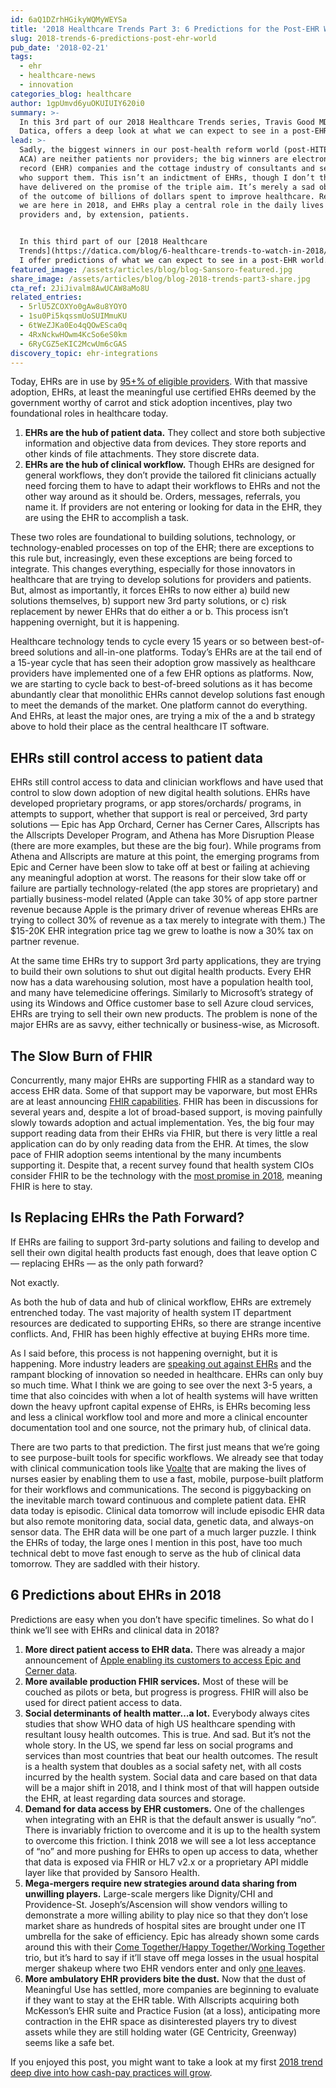 ```yaml
---
id: 6aQ1DZrhHGikyWQMyWEYSa
title: '2018 Healthcare Trends Part 3: 6 Predictions for the Post-EHR World'
slug: 2018-trends-6-predictions-post-ehr-world
pub_date: '2018-02-21'
tags:
  - ehr
  - healthcare-news
  - innovation
categories_blog: healthcare
author: 1gpUmvd6yuOKUIUIY620i0
summary: >-
  In this 3rd part of our 2018 Healthcare Trends series, Travis Good MD, CEO of
  Datica, offers a deep look at what we can expect to see in a post-EHR world. 
lead: >-
  Sadly, the biggest winners in our post-health reform world (post-HITECH and
  ACA) are neither patients nor providers; the big winners are electronic health
  record (EHR) companies and the cottage industry of consultants and services
  who support them. This isn’t an indictment of EHRs, though I don’t think EHRs
  have delivered on the promise of the triple aim. It’s merely a sad observation
  of the outcome of billions of dollars spent to improve healthcare. Regardless,
  we are here in 2018, and EHRs play a central role in the daily lives of
  providers and, by extension, patients.


  In this third part of our [2018 Healthcare
  Trends](https://datica.com/blog/6-healthcare-trends-to-watch-in-2018/) series,
  I offer predictions of what we can expect to see in a post-EHR world. 
featured_image: /assets/articles/blog/blog-Sansoro-featured.jpg
share_image: /assets/articles/blog/blog-2018-trends-part3-share.jpg
cta_ref: 2JiJivalm8AwUCAW8aMo8U
related_entries:
  - 5rlU5ZCOXYo0gAw8u8YOYO
  - 1su0Pi5kqssmUoSUIMmuKU
  - 6tWeZJKa0Eo4qQOwESca0q
  - 4RxNckwHOwm4KcSo6eS0km
  - 6RyCGZ5eKIC2McwUm6cGAS
discovery_topic: ehr-integrations
---
```


Today, EHRs are in use by [95+% of eligible providers](https://dashboard.healthit.gov/quickstats/pages/FIG-Hospital-Progress-to-Meaningful-Use-by-size-practice-setting-area-type.php). With that massive adoption, EHRs, at least the meaningful use certified EHRs deemed by the government worthy of carrot and stick adoption incentives, play two foundational roles in healthcare today.

1. **EHRs are the hub of patient data.** They collect and store both subjective information and objective data from devices. They store reports and other kinds of file attachments. They store discrete data.
2. **EHRs are the hub of clinical workflow.** Though EHRs are designed for general workflows, they don’t provide the tailored fit clinicians actually need forcing them to have to adapt their workflows to EHRs and not the other way around as it should be. Orders, messages, referrals, you name it. If providers are not entering or looking for data in the EHR, they are using the EHR to accomplish a task.

These two roles are foundational to building solutions, technology, or technology-enabled processes on top of the EHR; there are exceptions to this rule but, increasingly, even these exceptions are being forced to integrate. This changes everything, especially for those innovators in healthcare that are trying to develop solutions for providers and patients. But, almost as importantly, it forces EHRs to now either a) build new solutions themselves, b) support new 3rd party solutions, or c) risk replacement by newer EHRs that do either a or b. This process isn’t happening overnight, but it is happening.

Healthcare technology tends to cycle every 15 years or so between best-of-breed solutions and all-in-one platforms. Today’s EHRs are at the tail end of a 15-year cycle that has seen their adoption grow massively as healthcare providers have implemented one of a few EHR options as platforms. Now, we are starting to cycle back to best-of-breed solutions as it has become abundantly clear that monolithic EHRs cannot develop solutions fast enough to meet the demands of the market. One platform cannot do everything. And EHRs, at least the major ones, are trying a mix of the a and b strategy above to hold their place as the central healthcare IT software.

## EHRs still control access to patient data

EHRs still control access to data and clinician workflows and have used that control to slow down adoption of new digital health solutions. EHRs have developed proprietary programs, or app stores/orchards/ programs, in attempts to support, whether that support is real or perceived, 3rd party solutions — Epic has App Orchard, Cerner has Cerner Cares, Allscripts has the Allscripts Developer Program, and Athena has More Disruption Please (there are more examples, but these are the big four). While programs from Athena and Allscripts are mature at this point, the emerging programs from Epic and Cerner have been slow to take off at best or failing at achieving any meaningful adoption at worst. The reasons for their slow take off or failure are partially technology-related (the app stores are proprietary) and partially business-model related (Apple can take 30% of app store partner revenue because Apple is the primary driver of revenue whereas EHRs are trying to collect 30% of revenue as a tax merely to integrate with them.) The $15-20K EHR integration price tag we grew to loathe is now a 30% tax on partner revenue.

At the same time EHRs try to support 3rd party applications, they are trying to build their own solutions to shut out digital health products. Every EHR now has a data warehousing solution, most have a population health tool, and many have telemedicine offerings. Similarly to Microsoft’s strategy of using its Windows and Office customer base to sell Azure cloud services, EHRs are trying to sell their own new products. The problem is none of the major EHRs are as savvy, either technically or business-wise, as Microsoft.

## The Slow Burn of FHIR

Concurrently, many major EHRs are supporting FHIR as a standard way to access EHR data. Some of that support may be vaporware, but most EHRs are at least announcing [FHIR capabilities](https://datica.com/guide/fhir/). FHIR has been in discussions for several years and, despite a lot of broad-based support, is moving painfully slowly towards adoption and actual implementation. Yes, the big four may support reading data from their EHRs via FHIR, but there is very little a real application can do by only reading data from the EHR. At times, the slow pace of FHIR adoption seems intentional by the many incumbents supporting it. Despite that, a recent survey found that health system CIOs consider FHIR to be the technology with the [most promise in 2018](https://www.healthcare-informatics.com/news-item/interoperability/cios-see-fhir-potential-game-changer-and-blockchain-overhyped-survey), meaning FHIR is here to stay.

## Is Replacing EHRs the Path Forward?

If EHRs are failing to support 3rd-party solutions and failing to develop and sell their own digital health products fast enough, does that leave option C — replacing EHRs — as the only path forward? 

Not exactly. 

As both the hub of data and hub of clinical workflow, EHRs are extremely entrenched today. The vast majority of health system IT department resources are dedicated to supporting EHRs, so there are strange incentive conflicts. And, FHIR has been highly effective at buying EHRs more time.

As I said before, this process is not happening overnight, but it is happening. More industry leaders are [speaking out against EHRs](http://www.modernhealthcare.com/article/20180122/NEWS/180129979) and the rampant blocking of innovation so needed in healthcare. EHRs can only buy so much time. What I think we are going to see over the next 3-5 years, a time that also coincides with when a lot of health systems will have written down the heavy upfront capital expense of EHRs, is EHRs becoming less and less a clinical workflow tool and more and more a clinical encounter documentation tool and one source, not the primary hub, of clinical data.

There are two parts to that prediction. The first just means that we’re going to see purpose-built tools for specific workflows. We already see that today with clinical communication tools like [Voalte](http://www.voalte.com/) that are making the lives of nurses easier by enabling them to use a fast, mobile, purpose-built platform for their workflows and communications. The second is piggybacking on the inevitable march toward continuous and complete patient data. EHR data today is episodic. Clinical data tomorrow will include episodic EHR data but also remote monitoring data, social data, genetic data, and always-on sensor data. The EHR data will be one part of a much larger puzzle. I think the EHRs of today, the large ones I mention in this post, have too much technical debt to move fast enough to serve as the hub of clinical data tomorrow. They are saddled with their history.

## 6 Predictions about EHRs in 2018

Predictions are easy when you don’t have specific timelines. So what do I think we’ll see with EHRs and clinical data in 2018?

1. **More direct patient access to EHR data.** There was already a major announcement of [Apple enabling its customers to access Epic and Cerner data](https://www.healthdatamanagement.com/news/apple-health-app-effort-to-engage-consumers-by-sharing-ehr-info).
2. **More available production FHIR services.** Most of these will be couched as pilots or beta, but progress is progress. FHIR will also be used for direct patient access to data.
3. **Social determinants of health matter…a lot.** Everybody always cites studies that show WHO data of high US healthcare spending with resultant lousy health outcomes. This is true. And sad. But it’s not the whole story. In the US, we spend far less on social programs and services than most countries that beat our health outcomes. The result is a health system that doubles as a social safety net, with all costs incurred by the health system. Social data and care based on that data will be a major shift in 2018, and I think most of that will happen outside the EHR, at least regarding data sources and storage.
4. **Demand for data access by EHR customers.** One of the challenges when integrating with an EHR is that the default answer is usually “no”. There is invariably friction to overcome and it is up to the health system to overcome this friction. I think 2018 we will see a lot less acceptance of “no” and more pushing for EHRs to open up access to data, whether that data is exposed via FHIR or HL7 v2.x or a proprietary API middle layer like that provided by Sansoro Health.
5. **Mega-mergers require new strategies around data sharing from unwilling players.** Large-scale mergers like Dignity/CHI and Providence-St. Joseph’s/Ascension will show vendors willing to demonstrate a more willing ability to play nice so that they don’t lose market share as hundreds of hospital sites are brought under one IT umbrella for the sake of efficiency. Epic has already shown some cards around this with their [Come Together/Happy Together/Working Together](https://www.epic.com/epic/post/3222) trio, but it’s hard to say if it’ll stave off mega losses in the usual hospital merger shakeup where two EHR vendors enter and only [one leaves](https://www.fiercehealthcare.com/ehr/advocate-health-care-aurora-healthcare-epic-ehr-merger-care-coordination).
6. **More ambulatory EHR providers bite the dust.** Now that the dust of Meaningful Use has settled, more companies are beginning to evaluate if they want to stay at the EHR table. With Allscripts acquiring both McKesson’s EHR suite and Practice Fusion (at a loss), anticipating more contraction in the EHR space as disinterested players try to divest assets while they are still holding water (GE Centricity, Greenway) seems like a safe bet. 

If you enjoyed this post, you might want to take a look at my first [2018 trend deep dive into how cash-pay practices will grow](https://datica.com/blog/2018-trends-cash-pay-practices-will-grow/). 

  